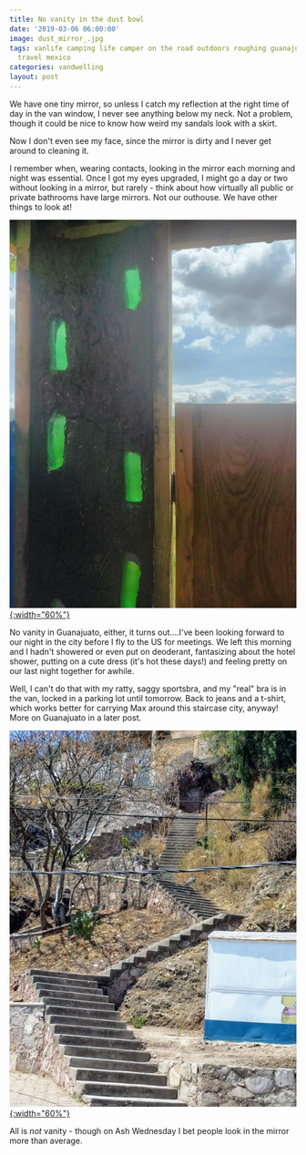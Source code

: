 ```yaml
---
title: No vanity in the dust bowl
date: '2019-03-06 06:00:00'
image: dust_mirror_.jpg
tags: vanlife camping life camper on the road outdoors roughing guanajuato dogs pets
  travel mexico
categories: vandwelling
layout: post
---
```


We have one tiny mirror, so unless I catch my reflection at the right time of day in the van window, I never see anything below my neck. Not a problem, though it could be nice to know how weird my sandals look with a skirt.

Now I don't even see my face, since the mirror is dirty and I never get around to cleaning it.

I remember when, wearing contacts, looking in the mirror each morning and night was essential. Once I got my eyes upgraded, I might go a day or two without looking in a mirror, but rarely - think about how virtually all public or private bathrooms have large mirrors. Not our outhouse. We have other things to look at!

[![](/images/outhouse_adobe_.jpg){:width="60%"}](/images/outhouse_adobe.jpg)

No vanity in Guanajuato, either, it turns out....I've been looking forward to our night in the city before I fly to the US for meetings. We left this morning and I hadn't showered or even put on deoderant, fantasizing about the hotel shower, putting on a cute dress (it's hot these days!) and feeling pretty on our last night together for awhile.

Well, I can't do that with my ratty, saggy sportsbra, and my "real" bra is in the van, locked in a parking lot until tomorrow. Back to jeans and a t-shirt, which works better for carrying Max around this staircase city, anyway! More on Guanajuato in a later post.

[![](/images/stairs_.jpg){:width="60%"}](/images/stairs.jpg)

All is *not* vanity - though on Ash Wednesday I bet people look in the mirror more than average.